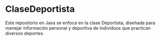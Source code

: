 # ClaseDeportista
Este repositorio en Java se enfoca en la clase Deportista, diseñada para manejar información personal y deportiva de individuos que practican diversos deportes.
